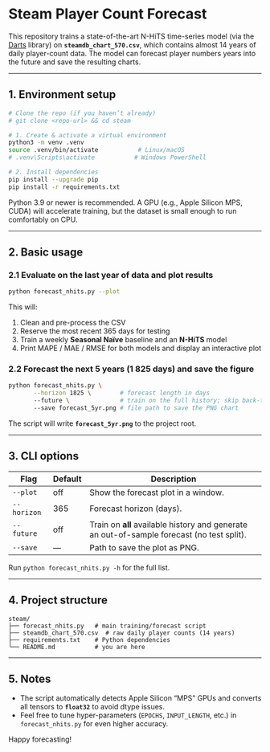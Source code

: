 # Steam Player Count Forecast

This repository trains a state-of-the-art N-HiTS time-series model (via the [Darts](https://github.com/unit8co/darts) library) on **`steamdb_chart_570.csv`**, which contains almost 14 years of daily player-count data. The model can forecast player numbers years into the future and save the resulting charts.

---

## 1. Environment setup

```bash
# Clone the repo (if you haven’t already)
# git clone <repo-url> && cd steam

# 1. Create & activate a virtual environment
python3 -m venv .venv
source .venv/bin/activate           # Linux/macOS
# .venv\Scripts\activate           # Windows PowerShell

# 2. Install dependencies
pip install --upgrade pip
pip install -r requirements.txt
```

Python 3.9 or newer is recommended.  A GPU (e.g., Apple Silicon MPS, CUDA) will accelerate training, but the dataset is small enough to run comfortably on CPU.

---

## 2. Basic usage

### 2.1 Evaluate on the last year of data and plot results
```bash
python forecast_nhits.py --plot
```
This will:
1. Clean and pre-process the CSV
2. Reserve the most recent 365 days for testing
3. Train a weekly **Seasonal Naïve** baseline and an **N-HiTS** model
4. Print MAPE / MAE / RMSE for both models and display an interactive plot

### 2.2 Forecast the next 5 years (1 825 days) and save the figure
```bash
python forecast_nhits.py \
       --horizon 1825 \        # forecast length in days
       --future \              # train on the full history; skip back-test
       --save forecast_5yr.png # file path to save the PNG chart
```
The script will write **`forecast_5yr.png`** to the project root.

---

## 3. CLI options
| Flag | Default | Description |
|------|---------|-------------|
| `--plot`    | off | Show the forecast plot in a window. |
| `--horizon` | 365 | Forecast horizon (days). |
| `--future`  | off | Train on **all** available history and generate an out-of-sample forecast (no test split). |
| `--save`    | —   | Path to save the plot as PNG. |

Run `python forecast_nhits.py -h` for the full list.

---

## 4. Project structure
```
steam/
├── forecast_nhits.py   # main training/forecast script
├── steamdb_chart_570.csv  # raw daily player counts (14 years)
├── requirements.txt    # Python dependencies
└── README.md           # you are here
```

---

## 5. Notes
* The script automatically detects Apple Silicon “MPS” GPUs and converts all tensors to **`float32`** to avoid dtype issues.
* Feel free to tune hyper-parameters (`EPOCHS`, `INPUT_LENGTH`, etc.) in `forecast_nhits.py` for even higher accuracy.

Happy forecasting!

